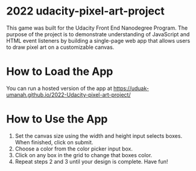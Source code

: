 # 2022 udacity-pixel-art-project
This game was built for the Udacity Front End Nanodegree Program. The purpose of the project is to demonstrate understanding of JavaScript and HTML event listeners by building a single-page web app that allows users to draw pixel art on a customizable canvas.

# How to Load the App
You can run a hosted version of the app at  https://uduak-umanah.github.io/2022-Udacity-pixel-art-project/



# How to Use the App
<ol>
 <li>Set the canvas size using the width and height input selects boxes. When finished, click on submit.
<li>Choose a color from the color picker input box.
<li>Click on any box in the grid to change that boxes color.
<li>Repeat steps 2 and 3 until your design is complete.
Have fun!
</ol>

